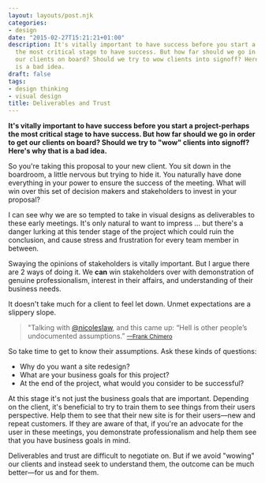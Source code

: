 ```yaml
---
layout: layouts/post.njk
categories:
- design
date: "2015-02-27T15:21:21+01:00"
description: It's vitally important to have success before you start a project-perhaps
  the most critical stage to have success. But how far should we go in order to get
  our clients on board? Should we try to wow clients into signoff? Here's why that
  is a bad idea.
draft: false
tags:
- design thinking
- visual design
title: Deliverables and Trust
---
```


**It's vitally important to have success before you start a project-perhaps the most critical stage to have success. But how far should we go in order to get our clients on board? Should we try to "wow" clients into signoff? Here's why that is a bad idea.**

So you're taking this proposal to your new client. You sit down in the boardroom, a little nervous but trying to hide it. You naturally have done everything in your power to ensure the success of the meeting. What will win over this set of decision makers and stakeholders to invest in your proposal?

I can see why we are so tempted to take in visual designs as deliverables to these early meetings. It's only natural to want to impress ... but there's a danger lurking at this tender stage of the project which could ruin the conclusion, and cause stress and frustration for every team member in between.

Swaying the opinions of stakeholders is vitally important. But I argue there are 2 ways of doing it. We **can** win stakeholders over with demonstration of genuine professionalism, interest in their affairs, and understanding of their business needs.

It doesn't take much for a client to feel let down. Unmet expectations are a slippery slope.

<blockquote class="boxout">
"Talking with <a href="https://twitter.com/nicoleslaw">@nicoleslaw</a>, and this came up: “Hell is other people’s undocumented assumptions.”
<small><a href="https://twitter.com/frank_chimero/status/573907847978811392">—Frank Chimero</a></small>
</blockquote>

So take time to get to know their assumptions. Ask these kinds of questions:
- Why do you want a site redesign?
- What are your business goals for this project?
- At the end of the project, what would you consider to be successful?

At this stage it's not just the business goals that are important. Depending on the client, it's beneficial to try to train them to see things from their users perspective. Help them to see that their new site is for their users—new and repeat customers. If they are aware of that, if you're an advocate for the user in these meetings, you demonstrate professionalism and help them see that you have business goals in mind.

Deliverables and trust are difficult to negotiate on. But if we avoid "wowing" our clients and instead seek to understand them, the outcome can be much better—for us and for them.
